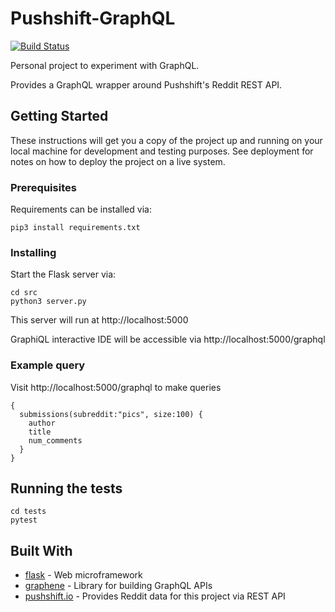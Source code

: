 # Pushshift-GraphQL

[![Build Status](https://travis-ci.org/angusy29/Pushshift-GraphQL.svg?branch=master)](https://travis-ci.org/angusy29/Pushshift-GraphQL)

Personal project to experiment with GraphQL.

Provides a GraphQL wrapper around Pushshift's Reddit REST API.

## Getting Started

These instructions will get you a copy of the project up and running on your local machine for development and testing purposes. See deployment for notes on how to deploy the project on a live system.

### Prerequisites

Requirements can be installed via:
```
pip3 install requirements.txt
```

### Installing

Start the Flask server via:
```
cd src
python3 server.py
```

This server will run at http://localhost:5000

GraphiQL interactive IDE will be accessible via http://localhost:5000/graphql

### Example query
Visit http://localhost:5000/graphql to make queries
```
{
  submissions(subreddit:"pics", size:100) {
    author
    title
    num_comments
  }
}
```

## Running the tests

```
cd tests
pytest
```

## Built With

* [flask](http://flask.pocoo.org) - Web microframework
* [graphene](https://docs.graphene-python.org/en/latest/) - Library for building GraphQL APIs
* [pushshift.io](https://github.com/pushshift/api) - Provides Reddit data for this project via REST API